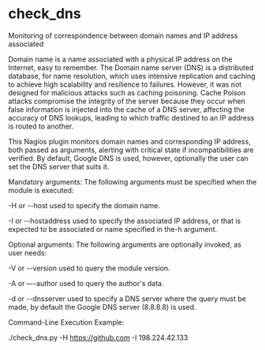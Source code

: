 # check_dns
Monitoring of correspondence between domain names and IP address associated

Domain name is a name associated with a physical IP address on the Internet, easy to remember. The Domain name server (DNS) is a distributed database, for name resolution, which uses intensive replication and caching to achieve high scalability and resilience to failures. However, it was not designed for malicious attacks such as caching poisoning. Cache Poison attacks compromise the integrity of the server because they occur when false information is injected into the cache of a DNS server, affecting the accuracy of DNS lookups, leading to which traffic destined to an IP address is routed to another.

This Nagios plugin monitors domain names and corresponding IP address, both passed as arguments, alerting with critical state if incompatibilities are verified. By default, Google DNS is used, however, optionally the user can set the DNS server that suits it.

Mandatory arguments: The following arguments must be specified when the module is executed:

-H or --host used to specify the domain name.

-I or --hostaddress used to specify the associated IP address, or that is expected to be associated or name specified in the-h argument.

Optional arguments: The following arguments are optionally invoked, as user needs:

-V or --version used to query the module version.

-A or –--author used to query the author's data.

-d or --dnsserver used to specify a DNS server where the query must be made, by default the Google DNS server (8.8.8.8) is used.

Command-Line Execution Example:

./check_dns.py -H https://github.com -I 198.224.42.133

